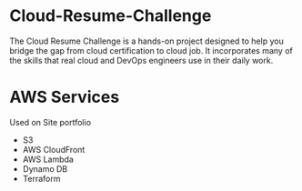 # Cloud-Resume-Challenge
The Cloud Resume Challenge is a hands-on project designed to help you bridge the gap from cloud certification to cloud job. It incorporates many of the skills that real cloud and DevOps engineers use in their daily work.

# AWS Services 

Used on Site portfolio 
 - S3
 - AWS CloudFront
 - AWS Lambda
 - Dynamo DB
 - Terraform
